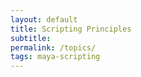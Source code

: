 ```yaml
---
layout: default
title: Scripting Principles
subtitle:
permalink: /topics/
tags: maya-scripting
---
```


